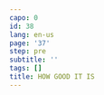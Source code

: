 ```yaml
---
capo: 0
id: 38
lang: en-us
page: '37'
step: pre
subtitle: ''
tags: []
title: HOW GOOD IT IS
---
```


